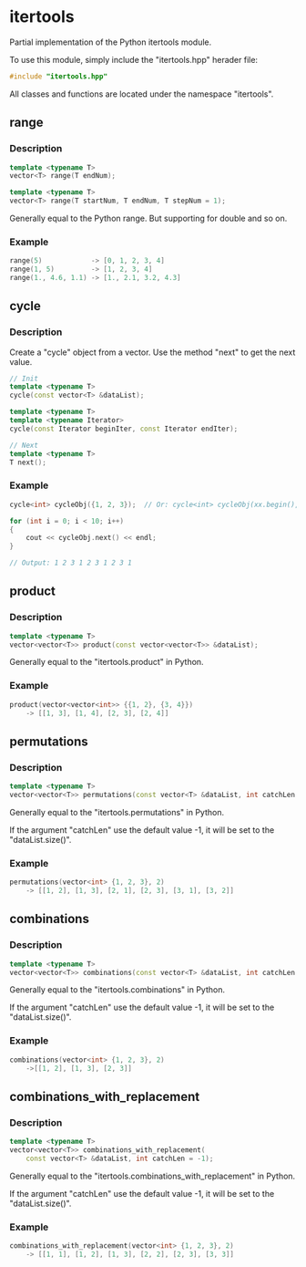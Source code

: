 # itertools

Partial implementation of the Python itertools module.

To use this module, simply include the "itertools.hpp" herader file:

``` Cpp
#include "itertools.hpp"
```

All classes and functions are located under the namespace "itertools".

## range

### Description

``` Cpp
template <typename T>
vector<T> range(T endNum);

template <typename T>
vector<T> range(T startNum, T endNum, T stepNum = 1);
```

Generally equal to the Python range. But supporting for double and so on.

### Example

``` Cpp
range(5)            -> [0, 1, 2, 3, 4]
range(1, 5)         -> [1, 2, 3, 4]
range(1., 4.6, 1.1) -> [1., 2.1, 3.2, 4.3]
```

## cycle

### Description

Create a "cycle" object from a vector. Use the method "next" to get the next value.

``` Cpp
// Init
template <typename T>
cycle(const vector<T> &dataList);

template <typename T>
template <typename Iterator>
cycle(const Iterator beginIter, const Iterator endIter);

// Next
template <typename T>
T next();
```

### Example

``` Cpp
cycle<int> cycleObj({1, 2, 3});  // Or: cycle<int> cycleObj(xx.begin(), xx.end());

for (int i = 0; i < 10; i++)
{
    cout << cycleObj.next() << endl;
}

// Output: 1 2 3 1 2 3 1 2 3 1
```

## product

### Description

``` Cpp
template <typename T>
vector<vector<T>> product(const vector<vector<T>> &dataList);
```

Generally equal to the "itertools.product" in Python.

### Example

``` Cpp
product(vector<vector<int>> {{1, 2}, {3, 4}})
    -> [[1, 3], [1, 4], [2, 3], [2, 4]]
```

## permutations

### Description

``` Cpp
template <typename T>
vector<vector<T>> permutations(const vector<T> &dataList, int catchLen = -1);
```

Generally equal to the "itertools.permutations" in Python.

If the argument "catchLen" use the default value -1, it will be set to the "dataList.size()".

### Example

``` Cpp
permutations(vector<int> {1, 2, 3}, 2)
    -> [[1, 2], [1, 3], [2, 1], [2, 3], [3, 1], [3, 2]]
```

## combinations

### Description

``` Cpp
template <typename T>
vector<vector<T>> combinations(const vector<T> &dataList, int catchLen = -1);
```

Generally equal to the "itertools.combinations" in Python.

If the argument "catchLen" use the default value -1, it will be set to the "dataList.size()".

### Example

``` Cpp
combinations(vector<int> {1, 2, 3}, 2)
    ->[[1, 2], [1, 3], [2, 3]]
```

## combinations_with_replacement

### Description

``` Cpp
template <typename T>
vector<vector<T>> combinations_with_replacement(
    const vector<T> &dataList, int catchLen = -1);
```

Generally equal to the "itertools.combinations_with_replacement" in Python.

If the argument "catchLen" use the default value -1, it will be set to the "dataList.size()".

### Example

``` Cpp
combinations_with_replacement(vector<int> {1, 2, 3}, 2)
    -> [[1, 1], [1, 2], [1, 3], [2, 2], [2, 3], [3, 3]]
```
